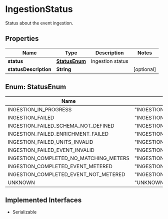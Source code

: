 

# IngestionStatus

Status about the event ingestion.

## Properties

| Name | Type | Description | Notes |
|------------ | ------------- | ------------- | -------------|
|**status** | [**StatusEnum**](#StatusEnum) | Ingestion status |  |
|**statusDescription** | **String** |  |  [optional] |



## Enum: StatusEnum

| Name | Value |
|---- | -----|
| INGESTION_IN_PROGRESS | &quot;INGESTION_IN_PROGRESS&quot; |
| INGESTION_FAILED | &quot;INGESTION_FAILED&quot; |
| INGESTION_FAILED_SCHEMA_NOT_DEFINED | &quot;INGESTION_FAILED_SCHEMA_NOT_DEFINED&quot; |
| INGESTION_FAILED_ENRICHMENT_FAILED | &quot;INGESTION_FAILED_ENRICHMENT_FAILED&quot; |
| INGESTION_FAILED_UNITS_INVALID | &quot;INGESTION_FAILED_UNITS_INVALID&quot; |
| INGESTION_FAILED_EVENT_INVALID | &quot;INGESTION_FAILED_EVENT_INVALID&quot; |
| INGESTION_COMPLETED_NO_MATCHING_METERS | &quot;INGESTION_COMPLETED_NO_MATCHING_METERS&quot; |
| INGESTION_COMPLETED_EVENT_METERED | &quot;INGESTION_COMPLETED_EVENT_METERED&quot; |
| INGESTION_COMPLETED_EVENT_NOT_METERED | &quot;INGESTION_COMPLETED_EVENT_NOT_METERED&quot; |
| UNKNOWN | &quot;UNKNOWN&quot; |


## Implemented Interfaces

* Serializable


